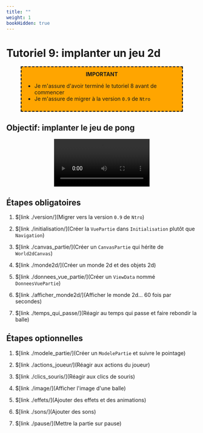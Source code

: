 ```yaml
---
title: ""
weight: 1
bookHidden: true
---
```



# Tutoriel 9: implanter un jeu 2d

<center>
<div style="background-color:orange;width:80%;border:2px dashed black;padding:10px">
<strong>IMPORTANT</strong>
<div style="text-align:left">
<ul>
<li>Je m'assure d'avoir terminé le tutoriel 8 avant de commencer
<li>Je m'assure de migrer à la version <code>0.9</code> de <code>Ntro</code>
</ul>
</div>
</center>

## Objectif: implanter le jeu de pong

<center>
    <video width="50%" src="pong.mp4" type="video/mp4" controls="true">
</center>


## Étapes obligatoires

1. $[link ./version/](Migrer vers la version `0.9` de `Ntro`)

1. $[link ./initialisation/](Créer la `VuePartie` dans `Initialisation` plutôt que `Navigation`)

1. $[link ./canvas_partie/](Créer un `CanvasPartie` qui hérite de `World2dCanvas`)

1. $[link ./monde2d/](Créer un monde 2d et des objets 2d)

1. $[link ./donnees_vue_partie/](Créer un `ViewData` nommé `DonneesVuePartie`)

1. $[link ./afficher_monde2d/](Afficher le monde 2d... 60 fois par secondes)

1. $[link ./temps_qui_passe/](Réagir au temps qui passe et faire rebondir la balle) 


## Étapes optionnelles

1. $[link ./modele_partie/](Créer un `ModelePartie` et suivre le pointage)

1. $[link ./actions_joueur/](Réagir aux actions du joueur)

1. $[link ./clics_souris/](Réagir aux clics de souris)

1. $[link ./image/](Afficher l'image d'une balle)

1. $[link ./effets/](Ajouter des effets et des animations)

1. $[link ./sons/](Ajouter des sons)

1. $[link ./pause/](Mettre la partie sur pause)


